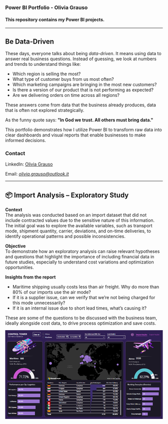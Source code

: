 ### Power BI Portfolio - Olivia Grauso
#### This repository contains my Power BI projects.
---
## Be Data-Driven

These days, everyone talks about being *data-driven*. It means using data to answer real business questions.
Instead of guessing, we look at numbers and trends to understand things like:

- Which region is selling the most?
- What type of customer buys from us most often?
- Which marketing campaigns are bringing in the most new customers?
- Is there a version of our product that is not performing as expected?
- Are we delivering orders on time across all regions?

These answers come from data that the business already produces, data that is often not explored strategically.


As the funny quote says: **"In God we trust. All others must bring data."** 

This portfolio demonstrates how I utilize Power BI to transform raw data into clear dashboards and visual reports that enable businesses to make informed decisions.

### Contact

LinkedIn: [Olivia Grauso](https://www.linkedin.com/in/oliviagrauso/)

Email: *olivia.grauso@outlook.it*

---

## 📦 Import Analysis – Exploratory Study

**Context**  
The analysis was conducted based on an import dataset that did not include contracted values due to the sensitive nature of this information. The initial goal was to explore the available variables, such as transport mode, shipment quantity, carrier, deviations, and on-time deliveries, to identify operational patterns and possible inconsistencies.

**Objective**  
To demonstrate how an exploratory analysis can raise relevant hypotheses and questions that highlight the importance of including financial data in future studies, especially to understand cost variations and optimization opportunities.

**Insights from the report**  
- Maritime shipping usually costs less than air freight. Why do more than 80% of our imports use the air mode?  
- If it is a supplier issue, can we verify that we’re not being charged for this mode unnecessarily?  
- If it is an internal issue due to short lead times, what’s causing it?

These are some of the questions to be discussed with the business team, ideally alongside cost data, to drive process optimization and save costs.

[![Import Dashboard](import_dashboard.png)](https://app.powerbi.com/reportEmbed?reportId=c5c4b29c-7c09-445a-a673-c2c6dedc5fe4&autoAuth=true&ctid=a3f04e3d-165c-46bd-a368-f4e2548e1b2d&actionBarEnabled=true)



